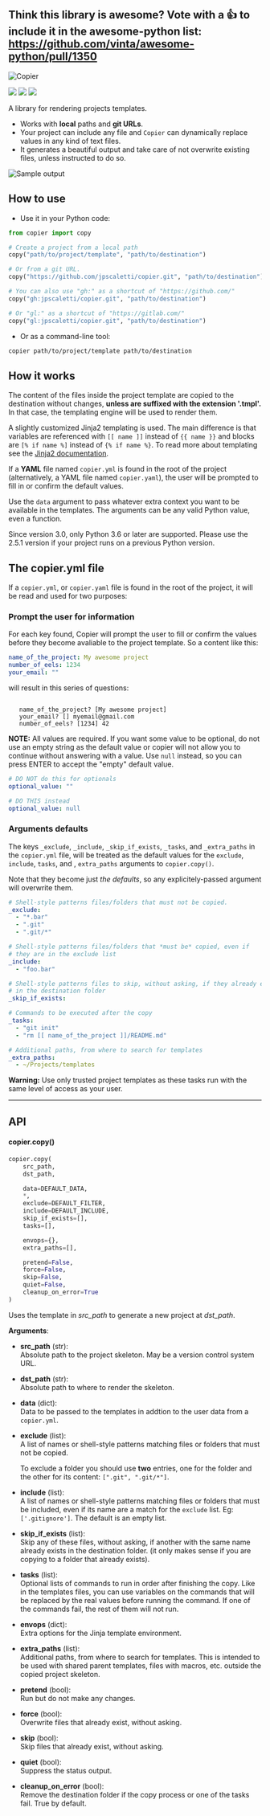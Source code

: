 Think this library is awesome? Vote with a 👍 to include it in the awesome-python list: https://github.com/vinta/awesome-python/pull/1350
----

![Copier](https://github.com/jpscaletti/copier/raw/master/copier-logotype.png)

[![](https://travis-ci.org/jpscaletti/copier.svg?branch=master)](https://travis-ci.org/jpscaletti/copier/) [![](https://img.shields.io/pypi/v/copier.svg)](https://pypi.python.org/pypi/copier) [![](https://img.shields.io/pypi/pyversions/copier.svg)](https://pypi.python.org/pypi/copier)

A library for rendering projects templates.

* Works with **local** paths and **git URLs**.
* Your project can include any file and `Copier` can dynamically replace values in any kind of text files.
* It generates a beautiful output and take care of not overwrite existing files, unless instructed to do so.

![Sample output](https://github.com/jpscaletti/copier/raw/master/copier-output.png)


## How to use

- Use it in your Python code:

```python
from copier import copy

# Create a project from a local path
copy("path/to/project/template", "path/to/destination")

# Or from a git URL.
copy("https://github.com/jpscaletti/copier.git", "path/to/destination")

# You can also use "gh:" as a shortcut of "https://github.com/"
copy("gh:jpscaletti/copier.git", "path/to/destination")

# Or "gl:" as a shortcut of "https://gitlab.com/"
copy("gl:jpscaletti/copier.git", "path/to/destination")
```

- Or as a command-line tool:

```bash
copier path/to/project/template path/to/destination
```


## How it works

The content of the files inside the project template are copied to the destination
without changes, **unless are suffixed with the extension '.tmpl'.**
In that case, the templating engine will be used to render them.

A slightly customized Jinja2 templating is used. The main difference is
that variables are referenced with ``[[ name ]]`` instead of
``{{ name }}`` and blocks are ``[% if name %]`` instead of
``{% if name %}``. To read more about templating see the [Jinja2
documentation](http://jinja.pocoo.org/docs>).

If a **YAML** file named `copier.yml` is found in the root of the
project (alternatively, a YAML file named `copier.yaml`), the user will be prompted to fill in or confirm the default values.

Use the `data` argument to pass whatever extra context you want to be available
in the templates. The arguments can be any valid Python value, even a
function.

Since version 3.0, only Python 3.6 or later are supported. Please use the 2.5.1 version if your project runs
on a previous Python version.


## The copier.yml file

If a `copier.yml`, or `copier.yaml` file is found in the root of the project,
it will be read and used for two purposes:

### Prompt the user for information

For each key found, Copier will prompt the user to fill or confirm the values before
they become avaliable to the project template. So a content like this:

```yaml
name_of_the_project: My awesome project
number_of_eels: 1234
your_email: ""

```

will result in this series of questions:

```shell

   name_of_the_project? [My awesome project]
   your_email? [] myemail@gmail.com
   number_of_eels? [1234] 42
```

**NOTE:** All values are required. If you want some value to be optional, do not use an empty string as the default value or copier will not allow you to continue without answering with a value. Use `null` instead, so you can press ENTER to accept the "empty" default value.

```yaml
# DO NOT do this for optionals
optional_value: ""

# DO THIS instead
optional_value: null

```


### Arguments defaults

The keys `_exclude`, `_include`, `_skip_if_exists`, `_tasks`, and `_extra_paths` in the `copier.yml` file, will be treated as the default values for the `exclude`, `include`, `tasks`, and , `extra_paths` arguments to
`copier.copy()`.

Note that they become just *the defaults*, so any explicitely-passed argument will
overwrite them.

```yaml
# Shell-style patterns files/folders that must not be copied.
_exclude:
  - "*.bar"
  - ".git"
  - ".git/*"

# Shell-style patterns files/folders that *must be* copied, even if
# they are in the exclude list
_include:
  - "foo.bar"

# Shell-style patterns files to skip, without asking, if they already exists
# in the destination folder
_skip_if_exists:

# Commands to be executed after the copy
_tasks:
  - "git init"
  - "rm [[ name_of_the_project ]]/README.md"

# Additional paths, from where to search for templates
_extra_paths:
  - ~/Projects/templates

```

**Warning:** Use only trusted project templates as these tasks run with the same level of access as your user.

---

## API

#### copier.copy()

````python
copier.copy(
    src_path,
    dst_path,

    data=DEFAULT_DATA,
    *,
    exclude=DEFAULT_FILTER,
    include=DEFAULT_INCLUDE,
    skip_if_exists=[],
    tasks=[],

    envops={},
    extra_paths=[],

    pretend=False,
    force=False,
    skip=False,
    quiet=False,
    cleanup_on_error=True
)
````

Uses the template in *src_path* to generate a new project at *dst_path*.

**Arguments**:

- **src_path** (str):<br>
    Absolute path to the project skeleton. May be a version control system URL.

- **dst_path** (str):<br>
    Absolute path to where to render the skeleton.

- **data** (dict):<br>
    Data to be passed to the templates in addtion to the user data from
    a `copier.yml`.

- **exclude** (list):<br>
    A list of names or shell-style patterns matching files or folders
    that must not be copied.

    To exclude a folder you should use **two** entries, one for the folder and the other for its content: `[".git", ".git/*"]`.

- **include** (list):<br>
    A list of names or shell-style patterns matching files or folders that
    must be included, even if its name are a match for the `exclude` list.
    Eg: `['.gitignore']`. The default is an empty list.

- **skip_if_exists** (list):<br>
    Skip any of these files, without asking, if another with the same name already exists in the destination folder. (it only makes sense if you are copying to a folder that already exists).

- **tasks** (list):<br>
    Optional lists of commands to run in order after finishing the copy.
    Like in the templates files, you can use variables on the commands that will
    be replaced by the real values before running the command.
    If one of the commands fail, the rest of them will not run.

- **envops** (dict):<br>
    Extra options for the Jinja template environment.

- **extra_paths** (list):<br>
    Additional paths, from where to search for
    templates. This is intended to be used with shared parent templates, files
    with macros, etc. outside the copied project skeleton.

- **pretend** (bool):<br>
    Run but do not make any changes.

- **force** (bool):<br>
    Overwrite files that already exist, without asking.

- **skip** (bool):<br>
    Skip files that already exist, without asking.

- **quiet** (bool):<br>
    Suppress the status output.

- **cleanup_on_error** (bool):<br>
    Remove the destination folder if the copy process or one of the tasks fail. True by default.
